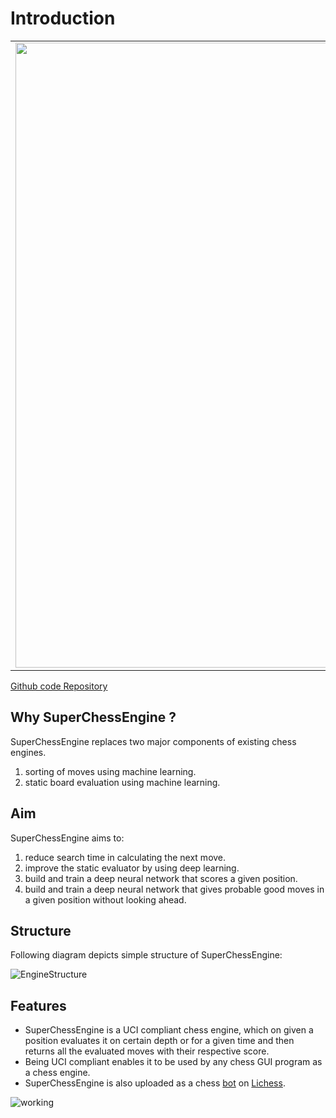 # Introduction

<table>
  <tr>
   <td>
     <img src = "https://user-images.githubusercontent.com/62668186/159037002-b996e609-3888-44b9-b70d-8e2c82b99228.jpg" width ="1000px"> </img>
    </td>

<td>
  <h2> What is SuperChessEngine ? </h2>

SuperChessEngine is a chess engine inspired by AlphaZero developed by Google, which was able to defeat the famous Stockfish engine with only 4 hours of training.

It has better evaluation function for a given chess position by removing hard-coded values in the Static Evaluator in the current chess engine. It also tries to reduce the number of unnecessary positions being searched by using intuition based move
ordering.
    </td>
  </tr>
</table>

[Github code Repository](https://github.com/superchessengine/sce)

## Why SuperChessEngine ?

SuperChessEngine replaces two major components of existing chess engines.
1. sorting of moves using machine learning.
2. static board evaluation using machine learning.

## Aim

SuperChessEngine aims to:

1. reduce search time in calculating the next move.
2. improve the static evaluator by using deep learning.
3. build and train a deep neural network that scores a given position.
4. build and train a deep neural network that gives probable good moves in a given position without looking ahead.

## Structure

Following diagram depicts simple structure of SuperChessEngine:

![EngineStructure](https://user-images.githubusercontent.com/62668186/159009943-f3e57e83-b61a-42ba-9c50-8e501f4826aa.png)



## Features

- SuperChessEngine is a UCI compliant chess engine, which on given a position evaluates it on certain depth or for a given time and then returns all the evaluated moves with their respective score.
- Being UCI compliant enables it to be used by any chess GUI program as a chess engine. 
- SuperChessEngine is also uploaded as a chess [bot](https://lichess.org/@/SuperChessEngineV1) on [Lichess](https://lichess.org/).

![working](https://user-images.githubusercontent.com/62668186/159010136-520cb265-9760-4749-830f-bab81ec1712f.png)

